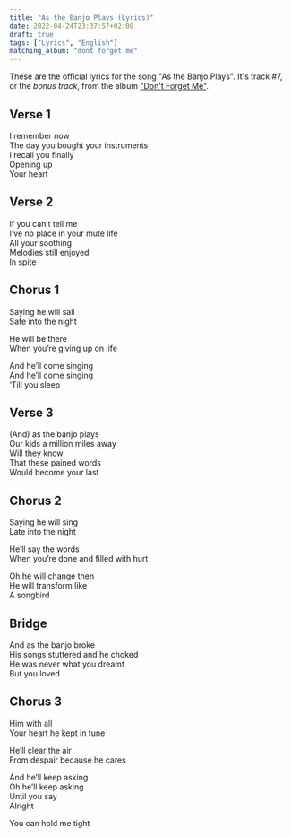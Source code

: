 ```yaml
---
title: "As the Banjo Plays (Lyrics)"
date: 2022-04-24T23:37:57+02:00
draft: true
tags: ["Lyrics", "English"]
matching_album: "dont forget me"
---
```


These are the official lyrics for the song "As the Banjo Plays". It's track #7, or the _bonus track_, from the album ["Don't Forget Me"](/albums/dont-forget-me).

## Verse 1
I remember now  
The day you bought your instruments  
I recall you finally  
Opening up  
Your heart

## Verse 2
If you can’t tell me  
I’ve no place in your mute life  
All your soothing  
Melodies still enjoyed  
In spite

## Chorus 1 
Saying he will sail  
Safe into the night

He will be there  
When you’re giving up on life

And he’ll come singing  
And he’ll come singing  
‘Till you sleep

## Verse 3
(And) as the banjo plays  
Our kids a million miles away  
Will they know  
That these pained words  
Would become your last  

## Chorus 2
Saying he will sing  
Late into the night  

He’ll say the words  
When you’re done and filled with hurt  

Oh he will change then  
He will transform like  
A songbird

## Bridge 
And as the banjo broke   
His songs stuttered and he choked  
He was never what you dreamt   
But you loved

## Chorus 3
Him with all  
Your heart he kept in tune  

He’ll clear the air  
From despair because he cares  

And he’ll keep asking  
Oh he’ll keep asking  
Until you say  
Alright

You can hold me tight
